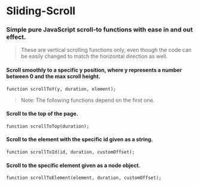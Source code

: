 # Sliding-Scroll
### Simple pure JavaScript scroll-to functions with ease in and out effect.

> These are vertical scrolling functions only, even though the code can be easily changed to match the horizontal direction as well.

#### Scroll smoothly to a specific y position, where y represents a number between 0 and the max scroll height.
```
function scrollToY(y, duration, element);
```

> Note: The following functions depend on the first one.

#### Scroll to the top of the page.
```
function scrollToTop(duration);
```

#### Scroll to the element with the specific id given as a string.
```
function scrollToId(id, duration, customOffset);
```

#### Scroll to the specific element given as a node object.
```
function scrollToElement(element, duration, customOffset);
```
